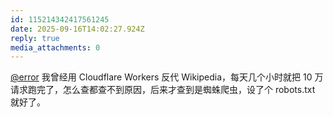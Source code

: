 ```yaml
---
id: 115214342417561245
date: 2025-09-16T14:02:27.924Z
reply: true
media_attachments: 0
---
```


[@error](https://m-i.im/@error) 我曾经用 Cloudflare Workers 反代 Wikipedia，每天几个小时就把 10 万请求跑完了，怎么查都查不到原因，后来才查到是蜘蛛爬虫，设了个 robots.txt 就好了。


